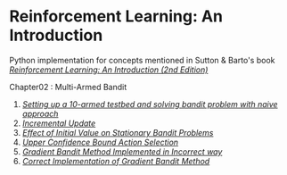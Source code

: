 # Reinforcement Learning: An Introduction

Python implementation for concepts mentioned in  Sutton & Barto's book [*Reinforcement Learning: An Introduction (2nd Edition)*](https://www.amazon.com/dp/0262039249/ref=cm_sw_r_tw_dp_U_x_zShMEb306Z84Q)

Chapter02 : Multi-Armed Bandit
1. [*Setting up a 10-armed testbed and solving bandit problem with naive approach*](https://github.com/mahakal001/reinforcement-learning/blob/master/chapter02/10-armed-bandit-part-1.ipynb)
2. [*Incremental Update*](https://github.com/mahakal001/reinforcement-learning/blob/master/chapter02/10-armed-bandit-part-2-Incremental-Implementation.ipynb)
3. [*Effect of Initial Value on Stationary Bandit Problems*](https://github.com/mahakal001/reinforcement-learning/blob/master/chapter02/10-armed-bandit-part-3-Optimistic-Initial-Value.ipynb)
4. [*Upper Confidence Bound Action Selection*](https://github.com/mahakal001/reinforcement-learning/blob/master/chapter02/10-armed-bandit-part-4-Upper-Confidence-Bound.ipynb)
5. [*Gradient Bandit Method Implemented in Incorrect way*](https://github.com/mahakal001/reinforcement-learning/blob/master/chapter02/10-armed-bandit-part-5-gradient-bandit.ipynb)
6. [*Correct Implementation of Gradient Bandit Method*](https://github.com/mahakal001/reinforcement-learning/blob/master/chapter02/10-armed-bandit-part-6-gradient-bandit.ipynb)
